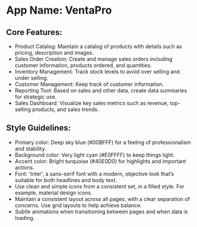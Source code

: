 # **App Name**: VentaPro

## Core Features:

- Product Catalog: Maintain a catalog of products with details such as pricing, description and images.
- Sales Order Creation: Create and manage sales orders including customer information, products ordered, and quantities.
- Inventory Management: Track stock levels to avoid over selling and under selling.
- Customer Management: Keep track of customer information.
- Reporting Tool: Based on sales and other data, create data summaries for strategic use.
- Sales Dashboard: Visualize key sales metrics such as revenue, top-selling products, and sales trends.

## Style Guidelines:

- Primary color: Deep sky blue (#00BFFF) for a feeling of professionalism and stability.
- Background color: Very light cyan (#E0FFFF) to keep things light.
- Accent color: Bright turquoise (#40E0D0) for highlights and important actions.
- Font: 'Inter', a sans-serif font with a modern, objective look that’s suitable for both headlines and body text.
- Use clean and simple icons from a consistent set, in a filled style. For example, material design icons.
- Maintain a consistent layout across all pages, with a clear separation of concerns. Use grid layouts to help achieve balance.
- Subtle animations when transitioning between pages and when data is loading.
